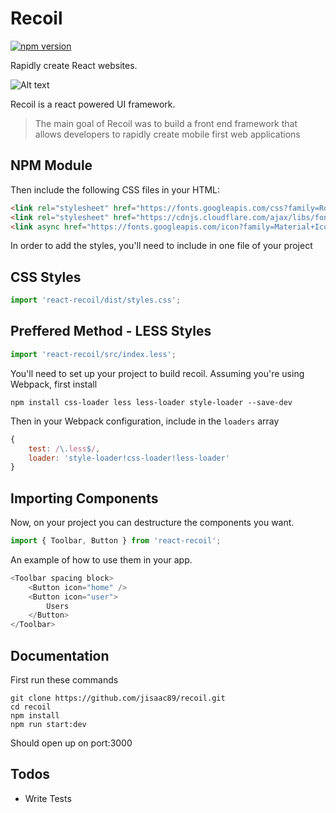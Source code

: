 # Recoil

[![npm version](https://badge.fury.io/js/react-recoil.svg)](https://badge.fury.io/js/react-recoil)

Rapidly create React websites.

![Alt text](https://media.giphy.com/media/3o6ZtoFIzzy7NXEBqg/source.gif "Recoil")

Recoil is a react powered UI framework.

> The main goal of Recoil was to build a front end framework that allows developers to rapidly create mobile
> first web applications

## NPM Module

Then include the following CSS files in your HTML:

```` html
<link rel="stylesheet" href="https://fonts.googleapis.com/css?family=Roboto:400,300,500,700,900" />
<link rel="stylesheet" href="https://cdnjs.cloudflare.com/ajax/libs/font-awesome/4.6.2/css/font-awesome.css" />
<link async href="https://fonts.googleapis.com/icon?family=Material+Icons" rel="stylesheet">
````

In order to add the styles, you'll need to include in one file of your project

## CSS Styles
```` TypeScript
import 'react-recoil/dist/styles.css';
````

## Preffered Method - LESS Styles
```` TypeScript
import 'react-recoil/src/index.less';
````

You'll need to set up your project to build recoil.  Assuming you're using Webpack, first install

    npm install css-loader less less-loader style-loader --save-dev

Then in your Webpack configuration, include in the `loaders` array

```` JavaScript
{
    test: /\.less$/,
    loader: 'style-loader!css-loader!less-loader'
}
````

## Importing Components
Now, on your project you can destructure the components you want.

```` TypeScript
import { Toolbar, Button } from 'react-recoil';
````

An example of how to use them in your app.

```` TypeScript
<Toolbar spacing block>
    <Button icon="home" />
    <Button icon="user">
        Users
    </Button>
</Toolbar>
````

## Documentation

First run these commands

````
git clone https://github.com/jisaac89/recoil.git
cd recoil
npm install
npm run start:dev
````

Should open up on port:3000

## Todos

 - Write Tests